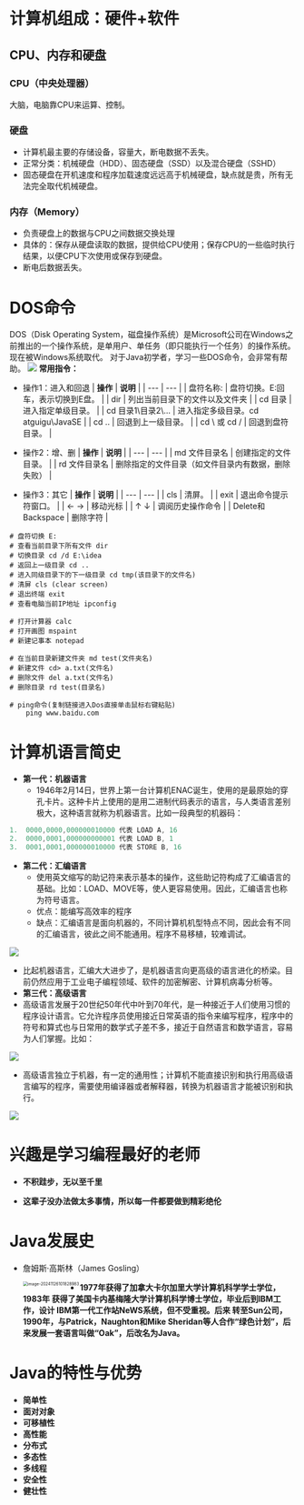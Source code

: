 # 计算机组成：硬件+软件
## CPU、内存和硬盘
### CPU（中央处理器）
大脑，电脑靠CPU来运算、控制。
### 硬盘

   - 计算机最主要的存储设备，容量大，断电数据不丢失。
   - 正常分类：机械硬盘（HDD）、固态硬盘（SSD）以及混合硬盘（SSHD）
   - 固态硬盘在开机速度和程序加载速度远远高于机械硬盘，缺点就是贵，所有无法完全取代机械硬盘。
### 内存（Memory）

   - 负责硬盘上的数据与CPU之间数据交换处理
   - 具体的：保存从硬盘读取的数据，提供给CPU使用；保存CPU的一些临时执行结果，以便CPU下次使用或保存到硬盘。
   - 断电后数据丢失。
# DOS命令
DOS（Disk Operating System，磁盘操作系统）是Microsoft公司在Windows之前推出的一个操作系统，是单用户、单任务（即只能执行一个任务）的操作系统。现在被Windows系统取代。
对于Java初学者，学习一些DOS命令，会非常有帮助。
![](../../images/2023/1687931286297-240f7218-423b-4eee-bb39-8a02bec69df5.png)
**常用指令：**

- 操作1：进入和回退
| **操作** | **说明** |
| --- | --- |
| 盘符名称: | 盘符切换。E:回车，表示切换到E盘。 |
| dir | 列出当前目录下的文件以及文件夹 |
| cd 目录 | 进入指定单级目录。 |
| cd 目录1\\目录2\\... | 进入指定多级目录。cd atguigu\\JavaSE |
| cd .. | 回退到上一级目录。 |
| cd \\ 或 cd / | 回退到盘符目录。 |

- 操作2：增、删
| **操作** | **说明** |
| --- | --- |
| md 文件目录名 | 创建指定的文件目录。 |
| rd 文件目录名 | 删除指定的文件目录（如文件目录内有数据，删除失败） |

- 操作3：其它
| **操作** | **说明** |
| --- | --- |
| cls | 清屏。 |
| exit | 退出命令提示符窗口。 |
| ← → | 移动光标 |
| ↑ ↓ | 调阅历史操作命令 |
| Delete和Backspace | 删除字符 |

```shell
# 盘符切换 E:
# 查看当前目录下所有文件 dir
# 切换目录 cd /d E:\idea
# 返回上一级目录 cd ..
# 进入同级目录下的下一级目录 cd tmp(该目录下的文件名)
# 清屏 cls (clear screen)
# 退出终端 exit
# 查看电脑当前IP地址 ipconfig

# 打开计算器 calc
# 打开画图 mspaint
# 新建记事本 notepad

# 在当前目录新建文件夹 md test(文件夹名)
# 新建文件 cd> a.txt(文件名)
# 删除文件 del a.txt(文件名)
# 删除目录 rd test(目录名)

# ping命令(复制链接进入Dos直接单击鼠标右键粘贴)
	ping www.baidu.com
```
# 计算机语言简史

- **第一代：机器语言**
   - 1946年2月14日，世界上第一台计算机ENAC诞生，使用的是最原始的穿孔卡片。这种卡片上使用的是用二进制代码表示的语言，与人类语言差别极大，这种语言就称为机器语言。比如一段典型的机器码：
```java
1.  0000,0000,000000010000 代表 LOAD A, 16
2.  0000,0001,000000000001 代表 LOAD B, 1
3.  0001,0001,000000010000 代表 STORE B, 16
```

- **第二代：汇编语言**
   - 使用英文缩写的助记符来表示基本的操作，这些助记符构成了汇编语言的基础。比如：LOAD、MOVE等，使人更容易使用。因此，汇编语言也称为符号语言。
   - 优点：能编写高效率的程序
   - 缺点：汇编语言是面向机器的，不同计算机机型特点不同，因此会有不同的汇编语言，彼此之间不能通用。程序不易移植，较难调试。

![](../../images/2023/1687931427793-bc1901f4-527f-4f19-a2a8-764a76097e36.png)

   - 比起机器语言，汇编大大进步了，是机器语言向更高级的语言进化的桥梁。目前仍然应用于工业电子编程领域、软件的加密解密、计算机病毒分析等。
- **第三代：高级语言**
- 高级语言发展于20世纪50年代中叶到70年代，是一种接近于人们使用习惯的程序设计语言。它允许程序员使用接近日常英语的指令来编写程序，程序中的符号和算式也与日常用的数学式子差不多，接近于自然语言和数学语言，容易为人们掌握。比如：

![](../../images/2023/1687931450605-49faf332-5862-4b6c-a7c8-e4fce7d52786.png)

   - 高级语言独立于机器，有一定的通用性；计算机不能直接识别和执行用高级语言编写的程序，需要使用编译器或者解释器，转换为机器语言才能被识别和执行。

![](../../images/2023/1687931458459-025b754c-2f78-4cc1-b4d5-b55a2465f205.png)





# 兴趣是学习编程最好的老师

- **不积跬步，无以至千里**

- **这辈子没办法做太多事情，所以每一件都要做到精彩绝伦**

  

# Java发展史

- 詹姆斯·高斯林（James Gosling）

  <img src="../../images/2021/image-20241126101828983.png" alt="image-20241126101828983" style="zoom:50%;" align="left"/>

-  **1977年获得了加拿大卡尔加里大学计算机科学学士学位，1983年 获得了美国卡内基梅隆大学计算机科学博士学位，毕业后到IBM工作，设计     IBM第一代工作站NeWS系统，但不受重视。后来 转至Sun公司，1990年，与Patrick，Naughton和Mike Sheridan等人合作“绿色计划”，后来发展一套语言叫做“Oak”，后改名为Java。**

# Java的特性与优势

- **简单性**
- **面对对象**
- **可移植性**
- **高性能**
- **分布式**
- **多态性**
- **多线程**
- **安全性**
- **健壮性**
